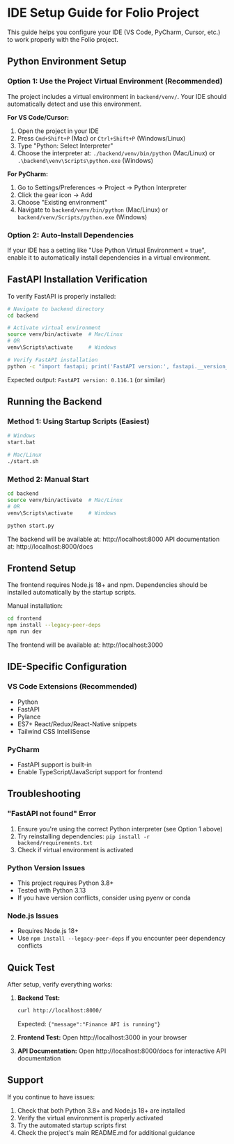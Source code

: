 # IDE Setup Guide for Folio Project

This guide helps you configure your IDE (VS Code, PyCharm, Cursor, etc.) to work properly with the Folio project.

## Python Environment Setup

### Option 1: Use the Project Virtual Environment (Recommended)

The project includes a virtual environment in `backend/venv/`. Your IDE should automatically detect and use this environment.

**For VS Code/Cursor:**
1. Open the project in your IDE
2. Press `Cmd+Shift+P` (Mac) or `Ctrl+Shift+P` (Windows/Linux)
3. Type "Python: Select Interpreter"
4. Choose the interpreter at: `./backend/venv/bin/python` (Mac/Linux) or `.\backend\venv\Scripts\python.exe` (Windows)

**For PyCharm:**
1. Go to Settings/Preferences → Project → Python Interpreter
2. Click the gear icon → Add
3. Choose "Existing environment"
4. Navigate to `backend/venv/bin/python` (Mac/Linux) or `backend/venv/Scripts/python.exe` (Windows)

### Option 2: Auto-Install Dependencies

If your IDE has a setting like "Use Python Virtual Environment = true", enable it to automatically install dependencies in a virtual environment.

## FastAPI Installation Verification

To verify FastAPI is properly installed:

```bash
# Navigate to backend directory
cd backend

# Activate virtual environment
source venv/bin/activate  # Mac/Linux
# OR
venv\Scripts\activate     # Windows

# Verify FastAPI installation
python -c "import fastapi; print('FastAPI version:', fastapi.__version__)"
```

Expected output: `FastAPI version: 0.116.1` (or similar)

## Running the Backend

### Method 1: Using Startup Scripts (Easiest)
```bash
# Windows
start.bat

# Mac/Linux
./start.sh
```

### Method 2: Manual Start
```bash
cd backend
source venv/bin/activate  # Mac/Linux
# OR
venv\Scripts\activate     # Windows

python start.py
```

The backend will be available at: http://localhost:8000
API documentation at: http://localhost:8000/docs

## Frontend Setup

The frontend requires Node.js 18+ and npm. Dependencies should be installed automatically by the startup scripts.

Manual installation:
```bash
cd frontend
npm install --legacy-peer-deps
npm run dev
```

The frontend will be available at: http://localhost:3000

## IDE-Specific Configuration

### VS Code Extensions (Recommended)
- Python
- FastAPI
- Pylance
- ES7+ React/Redux/React-Native snippets
- Tailwind CSS IntelliSense

### PyCharm
- FastAPI support is built-in
- Enable TypeScript/JavaScript support for frontend

## Troubleshooting

### "FastAPI not found" Error
1. Ensure you're using the correct Python interpreter (see Option 1 above)
2. Try reinstalling dependencies: `pip install -r backend/requirements.txt`
3. Check if virtual environment is activated

### Python Version Issues
- This project requires Python 3.8+
- Tested with Python 3.13
- If you have version conflicts, consider using pyenv or conda

### Node.js Issues
- Requires Node.js 18+
- Use `npm install --legacy-peer-deps` if you encounter peer dependency conflicts

## Quick Test

After setup, verify everything works:

1. **Backend Test:**
   ```bash
   curl http://localhost:8000/
   ```
   Expected: `{"message":"Finance API is running"}`

2. **Frontend Test:**
   Open http://localhost:3000 in your browser

3. **API Documentation:**
   Open http://localhost:8000/docs for interactive API documentation

## Support

If you continue to have issues:
1. Check that both Python 3.8+ and Node.js 18+ are installed
2. Verify the virtual environment is properly activated
3. Try the automated startup scripts first
4. Check the project's main README.md for additional guidance
